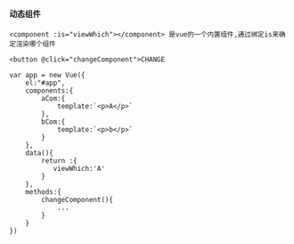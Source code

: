 #### 动态组件
    <component :is="viewWhich"></component> 是vue的一个内置组件,通过绑定is来确定渲染哪个组件

    <button @click="changeComponent">CHANGE

    var app = new Vue({
        el:"#app",
        components:{
            aCom:{
                template:`<p>A</p>`
            },
            bCom:{
                template:`<p>b</p>`
            }
        },
        data(){
            return :{
               viewWhich:'A' 
            }
        },
        methods:{
            changeComponent(){
                ...
            }
        }
    })



    